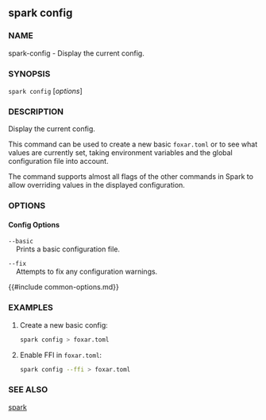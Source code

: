 ## spark config

### NAME

spark-config - Display the current config.

### SYNOPSIS

``spark config`` [*options*]

### DESCRIPTION

Display the current config.

This command can be used to create a new basic `foxar.toml` or to see
what values are currently set, taking environment variables and the global
configuration file into account.

The command supports almost all flags of the other commands in Spark to allow
overriding values in the displayed configuration.

### OPTIONS

#### Config Options

`--basic`  
&nbsp;&nbsp;&nbsp;&nbsp;Prints a basic configuration file.

`--fix`  
&nbsp;&nbsp;&nbsp;&nbsp;Attempts to fix any configuration warnings.

{{#include common-options.md}}

### EXAMPLES

1. Create a new basic config:
    ```sh
    spark config > foxar.toml
    ```

2. Enable FFI in `foxar.toml`:
    ```sh
    spark config --ffi > foxar.toml
    ```

### SEE ALSO

[spark](./spark.md)
